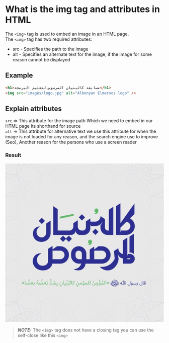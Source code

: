 # What is the img tag and attributes in HTML

The `<img>` tag is used to embed an image in an HTML page.\
The `<img>` tag has two required attributes:

- src - Specifies the path to the image
- alt - Specifies an alternate text for the image, if the image for some reason cannot be displayed

## Example

```html
<h1>مسابقة كالبنيان المرسوس لتعليم البرمجة</h1>
<img src="images/logo.jpg" alt="Albonyan Elmarsos logo" />
```

## Explain attributes

`src` => This attribute for the image path Which we need to embed in our HTML page Its shorthand for source\
`alt` => This attribute for alternative text we use this attribute for when the image is not loaded for any reason, and the search engine use to improve (Seo), Another reason for the persons who use a screen reader

### Result

![](images/logo.jpg)

> **_NOTE:_** The `<img>` tag does not have a closing tag you can use the self-close like this `<img>`
